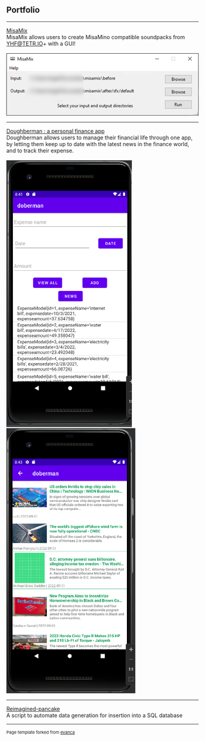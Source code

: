 ## Portfolio

---

[MisaMix](https://github.com/Nitrolego/misamix)
<br>
MisaMix allows users to create MisaMino compatible soundpacks from YHF@TETR.IO+ with a GUI!
<br>
<br>
<img src="images/misamix.png?raw=true"/>

---

[Doughberman : a personal finance app](https://github.com/Nitrolego/doughberman)
<br>
Doughberman allows users to manage their financial life through one app, by letting them keep up to date with the latest news in the finance world, and to track their expense. 
<br>
<br>
<img src="images/doughberman1.png?raw=true"/>
<img src="images/doughberman2.png?raw=true"/>

---

[Reimagined-pancake](https://github.com/Nitrolego/reimagined-pancake)
<br>
A script to automate data generation for insertion into a SQL database




---

<p style="font-size:11px">Page template forked from <a href="https://github.com/evanca/quick-portfolio">evanca</a></p>
<!-- Remove above link if you don't want to attibute -->
